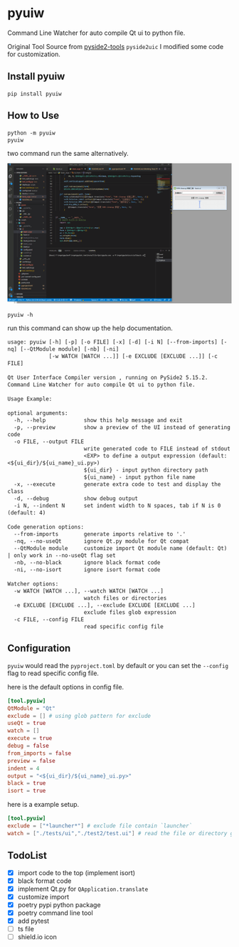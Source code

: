 # pyuiw

Command Line Watcher for auto compile Qt ui to python file.

Original Tool Source from [pyside2-tools](https://github.com/pyside/pyside2-tools) `pyside2uic`
I modified some code for customization.

## Install pyuiw

```
pip install pyuiw
```

## How to Use


```
python -m pyuiw
pyuiw
```

two command run the same alternatively.

![demo](./images/demo.gif)

```
pyuiw -h
```

run this command can show up the help documentation.

```
usage: pyuiw [-h] [-p] [-o FILE] [-x] [-d] [-i N] [--from-imports] [-nq] [--QtModule module] [-nb] [-ni]
             [-w WATCH [WATCH ...]] [-e EXCLUDE [EXCLUDE ...]] [-c FILE]

Qt User Interface Compiler version , running on PySide2 5.15.2.
Command Line Watcher for auto compile Qt ui to python file.

Usage Example:

optional arguments:
  -h, --help            show this help message and exit
  -p, --preview         show a preview of the UI instead of generating code
  -o FILE, --output FILE
                        write generated code to FILE instead of stdout
                        <EXP> to define a output expression (default: <${ui_dir}/${ui_name}_ui.py>)
                        ${ui_dir} - input python directory path
                        ${ui_name} - input python file name
  -x, --execute         generate extra code to test and display the class
  -d, --debug           show debug output
  -i N, --indent N      set indent width to N spaces, tab if N is 0 (default: 4)

Code generation options:
  --from-imports        generate imports relative to '.'
  -nq, --no-useQt       ignore Qt.py module for Qt compat
  --QtModule module     customize import Qt module name (default: Qt) | only work in --no-useQt flag set
  -nb, --no-black       ignore black format code
  -ni, --no-isort       ignore isort format code

Watcher options:
  -w WATCH [WATCH ...], --watch WATCH [WATCH ...]
                        watch files or directories
  -e EXCLUDE [EXCLUDE ...], --exclude EXCLUDE [EXCLUDE ...]
                        exclude files glob expression
  -c FILE, --config FILE
                        read specific config file

```

## Configuration

`pyuiw` would read the `pyproject.toml` by default or you can set the `--config` flag to read specific config file.

here is the default options in config file.
```toml
[tool.pyuiw]
QtModule = "Qt"
exclude = [] # using glob pattern for exclude
useQt = true
watch = []
execute = true
debug = false
from_imports = false
preview = false
indent = 4
output = "<${ui_dir}/${ui_name}_ui.py>"
black = true
isort = true
```

here is a example setup.

```toml
[tool.pyuiw]
exclude = ["*launcher*"] # exclude file contain `launcher`
watch = ["./tests/ui","./test2/test.ui"] # read the file or directory get all the `.ui` file for watch
```

## TodoList

- [x] import code to the top (implement isort)
- [x] black format code
- [x] implement Qt.py for `QApplication.translate`
- [x] customize import
- [x] poetry pypi python package
- [x] poetry command line tool
- [x] add pytest
- [ ] ts file
- [ ] shield.io icon
